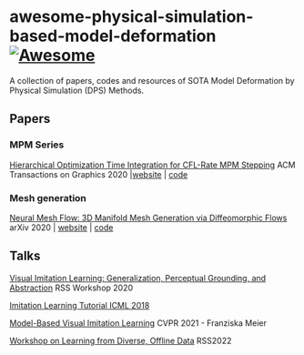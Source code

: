 # awesome-physical-simulation-based-model-deformation[![Awesome](https://cdn.rawgit.com/sindresorhus/awesome/d7305f38d29fed78fa85652e3a63e154dd8e8829/media/badge.svg)](https://github.com/sindresorhus/awesome)
A collection of papers, codes and resources of SOTA Model Deformation by Physical Simulation (DPS) Methods.

## Papers

### MPM Series

[Hierarchical Optimization Time Integration for CFL-Rate MPM Stepping](https://dl.acm.org/doi/10.1145/3386760) ACM Transactions on Graphics 2020 |[website](http://cg.cis.upenn.edu/publications.html) | [code](https://github.com/penn-graphics-research/HOT) 

### Mesh generation
[Neural Mesh Flow: 3D Manifold Mesh Generation via Diffeomorphic Flows](https://arxiv.org/abs/2007.10973) arXiv 2020 | [website](https://kunalmgupta.github.io/projects/NeuralMeshflow.html) | [code](https://github.com/KunalMGupta/NeuralMeshFlow)

## Talks

[Visual Imitation Learning: Generalization, Perceptual Grounding, and Abstraction](https://www.youtube.com/watch?v=1TJHuO5TAfo) RSS Workshop 2020 

[Imitation Learning Tutorial ICML 2018](https://www.youtube.com/watch?v=WjFdD7PDGw0)

[Model-Based Visual Imitation Learning](https://www.youtube.com/watch?v=aiJp9GWdJnw) CVPR 2021 - Franziska Meier

[Workshop on Learning from Diverse, Offline Data](https://www.youtube.com/watch?v=lHXp6j6YrY4&t=13s) RSS2022
